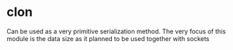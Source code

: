 # clon
Can be used as a very primitive serialization method. The very focus of this module is the data size as it planned to be used together with sockets
